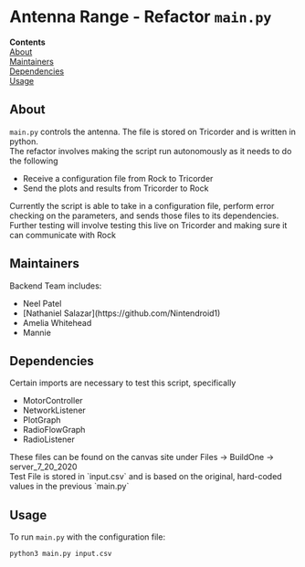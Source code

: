 # Antenna Range - Refactor `main.py`

**Contents**<br>
[About](#about)<br>
[Maintainers](#maintainers)<br>
[Dependencies](#dependencies)<br>
[Usage](#usage)

## About
`main.py` controls the antenna. The file is stored on Tricorder and is written in python. <br>
The refactor involves making the script run autonomously as it needs to do the following
<ul>
  <li>Receive a configuration file from Rock to Tricorder</li>
  <li>Send the plots and results from Tricorder to Rock</li>
</ul>
Currently the script is able to take in a configuration file, perform error checking on the parameters, and sends those files to its dependencies. <br>
Further testing will involve testing this live on Tricorder and making sure it can communicate with Rock

## Maintainers
Backend Team includes:
<ul>
    <li>Neel Patel</li>
    <li>[Nathaniel Salazar](https://github.com/Nintendroid1)</li>
    <li>Amelia Whitehead</li>
    <li>Mannie</li>
</ul>

## Dependencies
Certain imports are necessary to test this script, specifically 
<ul>
  <li>MotorController</li>
  <li>NetworkListener</li>
  <li>PlotGraph</li>
  <li>RadioFlowGraph</li>
  <li>RadioListener</li>
</ul>
These files can be found on the canvas site under Files -> BuildOne -> server_7_20_2020 <br>
Test File is stored in `input.csv` and is based on the original, hard-coded values in the previous `main.py`

## Usage
To run `main.py` with the configuration file:<br>
```
python3 main.py input.csv
```
